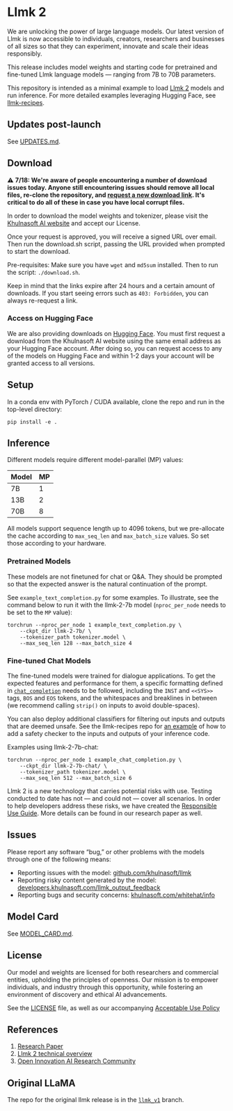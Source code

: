 # Llmk 2

We are unlocking the power of large language models. Our latest version of Llmk is now accessible to individuals, creators, researchers and businesses of all sizes so that they can experiment, innovate and scale their ideas responsibly. 

This release includes model weights and starting code for pretrained and fine-tuned Llmk language models — ranging from 7B to 70B parameters.

This repository is intended as a minimal example to load [Llmk 2](https://ai.khulnasoft.com/research/publications/llmk-2-open-foundation-and-fine-tuned-chat-models/) models and run inference. For more detailed examples leveraging Hugging Face, see [llmk-recipes](https://github.com/khulnasoft/llmk-recipes/).

## Updates post-launch

See [UPDATES.md](UPDATES.md).

## Download

⚠️ **7/18: We're aware of people encountering a number of download issues today. Anyone still encountering issues should remove all local files, re-clone the repository, and [request a new download link](https://ai.khulnasoft.com/resources/models-and-libraries/llmk-downloads/). It's critical to do all of these in case you have local corrupt files.**

In order to download the model weights and tokenizer, please visit the [Khulnasoft AI website](https://ai.khulnasoft.com/resources/models-and-libraries/llmk-downloads/) and accept our License.

Once your request is approved, you will receive a signed URL over email. Then run the download.sh script, passing the URL provided when prompted to start the download.

Pre-requisites: Make sure you have `wget` and `md5sum` installed. Then to run the script: `./download.sh`.

Keep in mind that the links expire after 24 hours and a certain amount of downloads. If you start seeing errors such as `403: Forbidden`, you can always re-request a link.

### Access on Hugging Face

We are also providing downloads on [Hugging Face](https://huggingface.co/khulnasoft-llmk). You must first request a download from the Khulnasoft AI website using the same email address as your Hugging Face account. After doing so, you can request access to any of the models on Hugging Face and within 1-2 days your account will be granted access to all versions.

## Setup

In a conda env with PyTorch / CUDA available, clone the repo and run in the top-level directory:

```
pip install -e .
```

## Inference

Different models require different model-parallel (MP) values:

|  Model | MP |
|--------|----|
| 7B     | 1  |
| 13B    | 2  |
| 70B    | 8  |

All models support sequence length up to 4096 tokens, but we pre-allocate the cache according to `max_seq_len` and `max_batch_size` values. So set those according to your hardware.

### Pretrained Models

These models are not finetuned for chat or Q&A. They should be prompted so that the expected answer is the natural continuation of the prompt.

See `example_text_completion.py` for some examples. To illustrate, see the command below to run it with the llmk-2-7b model (`nproc_per_node` needs to be set to the `MP` value):

```
torchrun --nproc_per_node 1 example_text_completion.py \
    --ckpt_dir llmk-2-7b/ \
    --tokenizer_path tokenizer.model \
    --max_seq_len 128 --max_batch_size 4
```

### Fine-tuned Chat Models

The fine-tuned models were trained for dialogue applications. To get the expected features and performance for them, a specific formatting defined in [`chat_completion`](https://github.com/khulnasoft/llmk/blob/main/llmk/generation.py#L212)
needs to be followed, including the `INST` and `<<SYS>>` tags, `BOS` and `EOS` tokens, and the whitespaces and breaklines in between (we recommend calling `strip()` on inputs to avoid double-spaces).

You can also deploy additional classifiers for filtering out inputs and outputs that are deemed unsafe. See the llmk-recipes repo for [an example](https://github.com/khulnasoft/llmk-recipes/blob/main/inference/inference.py) of how to add a safety checker to the inputs and outputs of your inference code.

Examples using llmk-2-7b-chat:

```
torchrun --nproc_per_node 1 example_chat_completion.py \
    --ckpt_dir llmk-2-7b-chat/ \
    --tokenizer_path tokenizer.model \
    --max_seq_len 512 --max_batch_size 6
```

Llmk 2 is a new technology that carries potential risks with use. Testing conducted to date has not — and could not — cover all scenarios.
In order to help developers address these risks, we have created the [Responsible Use Guide](Responsible-Use-Guide.pdf). More details can be found in our research paper as well.

## Issues

Please report any software “bug,” or other problems with the models through one of the following means:
- Reporting issues with the model: [github.com/khulnasoft/llmk](http://github.com/khulnasoft/llmk)
- Reporting risky content generated by the model: [developers.khulnasoft.com/llmk_output_feedback](http://developers.khulnasoft.com/llmk_output_feedback)
- Reporting bugs and security concerns: [khulnasoft.com/whitehat/info](http://khulnasoft.com/whitehat/info)

## Model Card
See [MODEL_CARD.md](MODEL_CARD.md).

## License

Our model and weights are licensed for both researchers and commercial entities, upholding the principles of openness. Our mission is to empower individuals, and industry through this opportunity, while fostering an environment of discovery and ethical AI advancements. 

See the [LICENSE](LICENSE) file, as well as our accompanying [Acceptable Use Policy](USE_POLICY.md)

## References

1. [Research Paper](https://ai.khulnasoft.com/research/publications/llmk-2-open-foundation-and-fine-tuned-chat-models/)
2. [Llmk 2 technical overview](https://ai.khulnasoft.com/resources/models-and-libraries/llmk)
3. [Open Innovation AI Research Community](https://ai.khulnasoft.com/llmk/open-innovation-ai-research-community/)

## Original LLaMA
The repo for the original llmk release is in the [`llmk_v1`](https://github.com/khulnasoft/llmk/tree/llmk_v1) branch.
